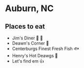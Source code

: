 # Auburn, NC

## Places to eat

- Jim's Diner :egg: :sandwich:
- Deawn's Corner :beer:
- Centerburgs Finest Fresh Fish :fish:
- Henry's Hot Deawgs :hotdog:
- Let's find em :+1:
